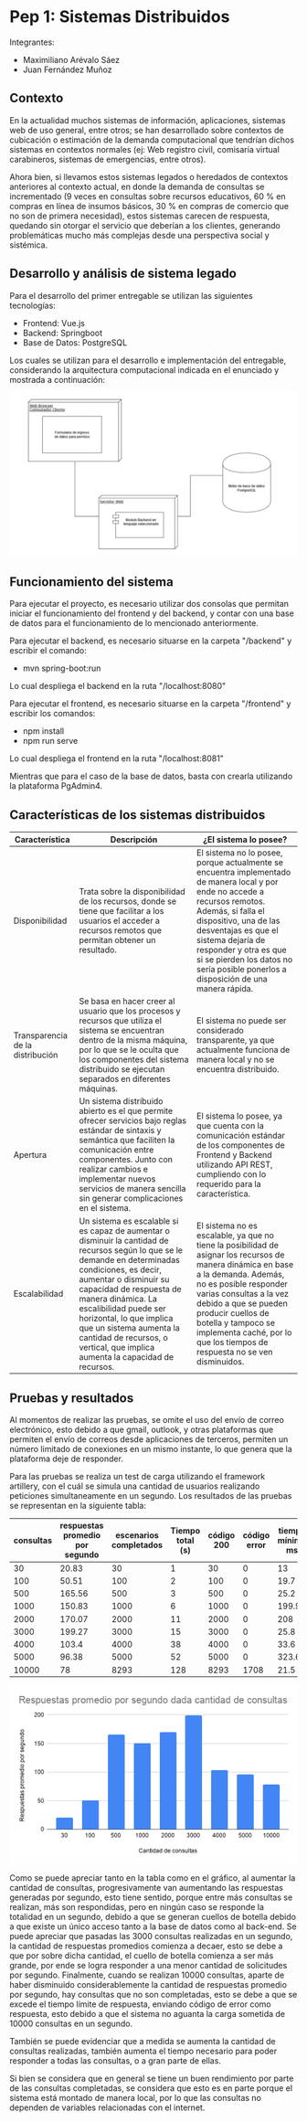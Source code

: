 # Pep 1: Sistemas Distribuidos

Integrantes:
- Maximiliano Arévalo Sáez
- Juan Fernández Muñoz

## Contexto

En la actualidad muchos sistemas de información, aplicaciones, sistemas web de uso general,
entre otros; se han desarrollado sobre contextos de cubicación o estimación de la demanda
computacional que tendrían dichos sistemas en contextos normales (ej: Web registro civil,
comisaría virtual carabineros, sistemas de emergencias, entre otros).

Ahora bien, si llevamos estos sistemas legados o heredados de contextos anteriores al contexto 
actual, en donde la demanda de consultas se incrementado (9 veces en consultas sobre recursos educativos,
60 % en compras en línea de insumos básicos, 30 % en compras de comercio que no son de primera necesidad), 
estos sistemas carecen de respuesta, quedando sin otorgar el servicio que deberían a los clientes, 
generando problemáticas mucho más complejas desde una perspectiva social y sistémica.

## Desarrollo y análisis de sistema legado

Para el desarrollo del primer entregable se utilizan las siguientes tecnologías:

- Frontend: Vue.js
- Backend: Springboot
- Base de Datos: PostgreSQL

Los cuales se utilizan para el desarrollo e implementación del entregable, considerando la arquitectura computacional indicada en el enunciado y mostrada a continuación:

![Arquitectura](./images/arquitectura.png)

## Funcionamiento del sistema

Para ejecutar el proyecto, es necesario utilizar dos consolas que permitan iniciar el funcionamiento del frontend y del backend, y contar con una base de datos para el funcionamiento de lo mencionado anteriormente.

Para ejecutar el backend, es necesario situarse en la carpeta "/backend" y escribir el comando:
- mvn spring-boot:run

Lo cual despliega el backend en la ruta "/localhost:8080"

Para ejecutar el frontend, es necesario situarse en la carpeta "/frontend" y escribir los comandos:
- npm install
- npm run serve

Lo cual despliega el frontend en la ruta "/localhost:8081"

Mientras que para el caso de la base de datos, basta con crearla utilizando la plataforma PgAdmin4.

## Características de los sistemas distribuidos

|Característica|Descripción|¿El sistema lo posee?|
|--------------|-----------|---------------------|
|Disponibilidad|Trata sobre la disponibilidad de los recursos, donde se tiene que facilitar a los usuarios el acceder a recursos remotos que permitan obtener un resultado.|El sistema no lo posee, porque actualmente se encuentra implementado de manera local y por ende no accede a recursos remotos. Además, si falla el dispositivo, una de las desventajas es que el sistema dejaría de responder y otra es que si se pierden los datos no sería posible ponerlos a disposición de una manera rápida.|
|Transparencia de la distribución|Se basa en hacer creer al usuario que los procesos y recursos que utiliza el sistema se encuentran dentro de la misma máquina, por lo que se le oculta que los componentes del sistema distribuido se ejecutan separados en diferentes máquinas.|El sistema no puede ser considerado transparente, ya que actualmente funciona de manera local y no se encuentra distribuido.|
|Apertura|Un sistema distribuido abierto es el que permite ofrecer servicios bajo reglas estándar de sintaxis y semántica que faciliten la comunicación entre componentes. Junto con realizar cambios e implementar nuevos servicios de manera sencilla sin generar complicaciones en el sistema.|El sistema lo posee, ya que cuenta con la comunicación estándar de los componentes de Frontend y Backend utilizando API REST, cumpliendo con lo requerido para la característica.|
|Escalabilidad|Un sistema es escalable si es capaz de aumentar o disminuir la cantidad de recursos según lo que se le demande en determinadas condiciones, es decir, aumentar o disminuir su capacidad de respuesta de manera dinámica. La escalibilidad puede ser horizontal, lo que implica que un sistema aumenta la cantidad de recursos, o vertical, que implica aumenta la capacidad de recursos.|El sistema no es escalable, ya que no tiene la posibilidad de asignar los recursos de manera dinámica en base a la demanda. Además, no es posible responder varias consultas a la vez debido a que se pueden producir cuellos de botella y tampoco se implementa caché, por lo que los tiempos de respuesta no se ven disminuidos.|

## Pruebas y resultados

Al momentos de realizar las pruebas, se omite el uso del envío de correo electrónico, esto debido a que gmail, outlook, y otras plataformas que permiten el envío de correos desde aplicaciones de terceros, permiten un número limitado de conexiones en un mismo instante, lo que genera que la plataforma deje de responder.

Para las pruebas se realiza un test de carga utilizando el framework artillery, con el cuál se simula una cantidad de usuarios realizando peticiones simultaneamente en un segundo. Los resultados de las pruebas se representan en la siguiente tabla:

|  consultas | respuestas promedio por segundo | escenarios completados | Tiempo total (s) | código 200 | código error | tiempo mínimo ms | tiempo máximo (ms) | mediana (ms) |
| --- | --- | --- | --- | --- | --- | --- | --- | --- |
|  30 | 20.83 | 30 | 1 | 30 | 0 | 13 | 146.4 | 20.4 |
|  100 | 50.51 | 100 | 2 | 100 | 0 | 19.7 | 547.7 | 30.1 |
|  500 | 165.56 | 500 | 3 | 500 | 0 | 25.2 | 2510.1 | 1436.7 |
|  1000 | 150.83 | 1000 | 6 | 1000 | 0 | 199.9 | 5220.9 | 3734 |
|  2000 | 170.07 | 2000 | 11 | 2000 | 0 | 208 | 9286.8 | 5654.3 |
|  3000 | 199.27 | 3000 | 15 | 3000 | 0 | 25.8 | 11805.7 | 5150.3 |
|  4000 | 103.4 | 4000 | 38 | 4000 | 0 | 33.6 | 34812.4 | 8379.8 |
|  5000 | 96.38 | 5000 | 52 | 5000 | 0 | 323.6 | 47216.4 | 18748.7 |
|  10000 | 78 | 8293 | 128 | 8293 | 1708 | 21.5 | 1113758.4 | 38010.6 |

![Respuestas promedio por segundo dada cantidad de consultas en un segundo](./images/grafico.png)

Como se puede apreciar tanto en la tabla como en el gráfico, al aumentar la cantidad de consultas, progresivamente van aumentando las respuestas generadas por segundo, esto tiene sentido, porque entre más consultas se realizan, más son respondidas, pero en ningún caso se responde la totalidad en un segundo, debido a que se generan cuellos de botella debido a que existe un único acceso tanto a la base de datos como al back-end. Se puede apreciar que pasadas las 3000 consultas realizadas en un segundo, la cantidad de respuestas promedios comienza a decaer, esto se debe a que por sobre dicha cantidad, el cuello de botella comienza a ser más grande, por ende se logra responder a una menor cantidad de solicitudes por segundo. Finalmente, cuando se realizan 10000 consultas, aparte de haber disminuido considerablemente la cantidad de respuestas promedio por segundo, hay consultas que no son completadas, esto se debe a que se excede el tiempo límite de respuesta, enviando código de error como respuesta, esto debido a que el sistema no aguanta la carga sometida de 10000 consultas en un segundo.

También se puede evidenciar que a medida se aumenta la cantidad de consultas realizadas, también aumenta el tiempo necesario para poder responder a todas las consultas, o a gran parte de ellas.

Si bien se considera que en general se tiene un buen rendimiento por parte de las consultas completadas, se considera que esto es en parte porque el sistema está montado de manera local, por lo que las consultas no dependen de variables relacionadas con el internet.
